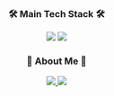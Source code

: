 
<p align="center">

<h3 align="center">🛠 Main Tech Stack 🛠</h3>

<p align="center">
  <img src="https://img.shields.io/badge/ReactJS-61DAFB?style=flat-square&logo=React&logoColor=white&style=flat" />
  <img src="https://img.shields.io/badge/TypeScript-3178C6?style=flat-square&logo=TypeScript&logoColor=white&style=flat" />
</p> 

<h3 align="center">🧠 About Me 🧠</h3>

<p align="center">
  <a href="https://common-dev.tistory.com/">
    <img src="https://img.shields.io/badge/Tistory-222222?logo=Internet Explorer&style=flat-square&style=flat" />
  </a>
  <a href="https://github.com/mye0ngs00/">
    <img src="https://img.shields.io/badge/GitHub-181717?logo=github&style=flat-square&style=flat" />
  </a>
</p>